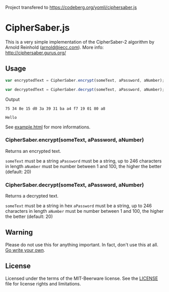 Project transfered to https://codeberg.org/yomli/ciphersaber.js

# CipherSaber.js

This is a very simple implementation of the CipherSaber-2 algorithm by Arnold Reinhold (arnold@iecc.com).
More info: http://ciphersaber.gurus.org/

## Usage
``` javascript
var encryptedText = CipherSaber.encrypt(someText, aPassword, aNumber);

var decryptedText = CipherSaber.decrypt(someText, aPassword, aNumber);
```

Output
``` plaintext
75 34 8e 15 d0 3a 39 31 ba a4 f7 19 01 80 a8

Hello
```
See [example.html](example.html) for more informations.

### CipherSaber.encrypt(someText, aPassword, aNumber)
Returns an encrypted text.

`someText` must be a string
`aPassword` must be a string, up to 246 characters in length
`aNumber` must be number between 1 and 100, the higher the better (default: 20)

### CipherSaber.decrypt(someText, aPassword, aNumber)
Returns a decrypted text.

`someText` must be a string in hex
`aPassword` must be a string, up to 246 characters in length
`aNumber` must be number between 1 and 100, the higher the better (default: 20)

## Warning
Please do not use this for anything important. In fact, don't use this at all. [Go write your own](http://ciphersaber.gurus.org/).

## License
Licensed under the terms of the MIT-Beerware license.
See the [LICENSE](LICENSE) file for license rights and limitations.
